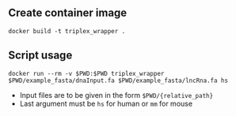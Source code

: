 ## Create container image

`docker build -t triplex_wrapper .`

## Script usage

`docker run --rm -v $PWD:$PWD triplex_wrapper $PWD/example_fasta/dnaInput.fa $PWD/example_fasta/lncRna.fa hs`

- Input files are to be given in the form `$PWD/{relative_path}`
- Last argument must be `hs` for human or `mm` for mouse 

